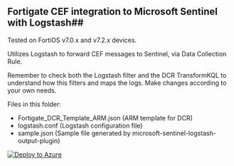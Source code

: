 ## Fortigate CEF integration to Microsoft Sentinel with Logstash##

Tested on FortiOS v7.0.x and v7.2.x devices.

Utilizes Logstash to forward CEF messages to Sentinel, via Data Collection Rule. 

Remember to check both the Logstash filter and the DCR TransformKQL to understand how this filters and maps the logs. Make changes according to your own needs.

Files in this folder:
- Fortigate_DCR_Template_ARM.json (ARM template for DCR) 
- logstash.conf (Logstash configuration file)
- sample.json (Sample file generated by microsoft-sentinel-logstash-output-plugin)


[![Deploy to Azure](https://aka.ms/deploytoazurebutton)](https://portal.azure.com/#create/Microsoft.Template/uri/https%3A%2F%2Fraw.githubusercontent.com%2Fmikoiv%2FMicrosoftSentinel-Logstash-DCRs%2Fmain%2FFortigate%2FFortigate_DCR_Template_ARM.json)
